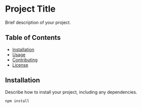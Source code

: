 # Project Title

Brief description of your project.

## Table of Contents
- [Installation](#installation)
- [Usage](#usage)
- [Contributing](#contributing)
- [License](#license)

## Installation

Describe how to install your project, including any dependencies.

```bash
npm install
